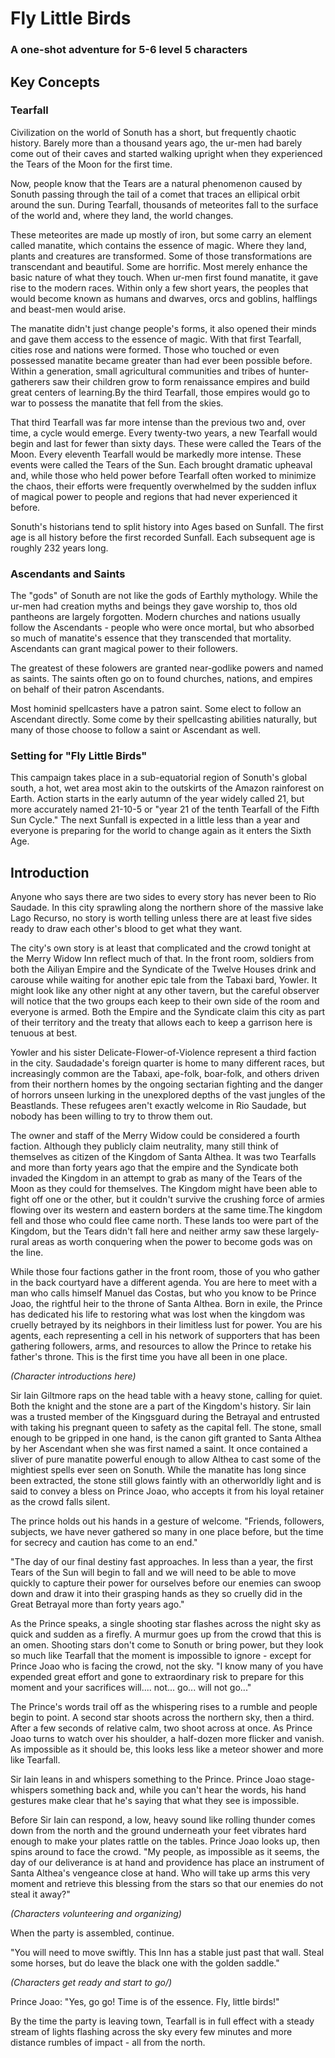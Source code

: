 # Fly Little Birds
### A one-shot adventure for 5-6 level 5 characters

## Key Concepts

### Tearfall

Civilization on the world of Sonuth has a short, but frequently chaotic history. Barely more than a thousand years ago, the ur-men had barely come out of their caves and started walking upright when they experienced the Tears of the Moon for the first time.

Now, people know that the Tears are a natural phenomenon caused by Sonuth passing through the tail of a comet that traces an ellipical orbit around the sun. During Tearfall, thousands of meteorites fall to the surface of the world and, where they land, the world changes.

These meteorites are made up mostly of iron, but some carry an element called manatite, which contains the essence of magic. Where they land, plants and creatures are transformed. Some of those transformations are transcendant and beautiful. Some are horrific. Most merely enhance the basic nature of what they touch. When ur-men first found manatite, it gave rise to the modern races. Within only a few short years, the peoples that would become known as humans and dwarves, orcs and goblins, halflings and beast-men would arise.

The manatite didn't just change people's forms, it also opened their minds and gave them access to the essence of magic. With that first Tearfall, cities rose and nations were formed. Those who touched or even possessed manatite became greater than had ever been possible before. Within a generation, small agricultural communities and tribes of hunter-gatherers saw their children grow to form renaissance empires and build great centers of learning.By the third Tearfall, those empires would go to war to possess the manatite that fell from the skies.

That third Tearfall was far more intense  than the previous two and, over time, a cycle would emerge. Every twenty-two years, a new Tearfall would begin and last for fewer than sixty days. These were called the Tears of the Moon. Every eleventh Tearfall would be markedly more intense. These events were called the Tears of the Sun. Each brought dramatic upheaval and, while those who held power before Tearfall often worked to minimize the chaos, their efforts were frequently overwhelmed by the sudden influx of magical power to people and regions that had never experienced it before.

Sonuth's historians tend to split history into Ages based on Sunfall. The first age is all history before the first recorded Sunfall. Each subsequent age is roughly 232 years long.

### Ascendants and Saints

The "gods" of Sonuth are not like the gods of Earthly mythology. While the ur-men had creation myths and beings they gave worship to, thos old pantheons are largely forgotten. Modern churches and nations usually follow the Ascendants - people who were once mortal, but who absorbed so much of manatite's essence that they transcended that mortality. Ascendants can grant magical power to their followers.

The greatest of these folowers are granted near-godlike powers and named as saints. The saints often go on to found churches, nations, and empires on behalf of their patron Ascendants.

Most hominid spellcasters have a patron saint. Some elect to follow an Ascendant directly. Some come by their spellcasting abilities naturally, but many of those choose to follow a saint or Ascendant as well.

### Setting for "Fly Little Birds"

This campaign takes place in a sub-equatorial region of Sonuth's global south, a hot, wet area most akin to the outskirts of the Amazon rainforest on Earth. Action starts in the early autumn of the year widely called 21, but more accurately named 21-10-5 or "year 21 of the tenth Tearfall of the Fifth Sun Cycle." The next Sunfall is expected in a little less than a year and everyone is preparing for the world to change again as it enters the Sixth Age.

## Introduction

Anyone who says there are two sides to every story has never been to Rio Saudade. In this city sprawling along the northern shore of the massive lake Lago Recurso, no story is worth telling unless there are at least five sides ready to draw each other's blood to get what they want.

The city's own story is at least that complicated and the crowd tonight at the Merry Widow Inn reflect much of that. In the front room, soldiers from both the Ailiyan Empire and the Syndicate of the Twelve Houses drink and carouse while waiting for another epic tale from the Tabaxi bard, Yowler. It might look like any other night at any other tavern, but the careful observer will notice that the two groups each keep to their own side of the room and everyone is armed. Both the Empire and the Syndicate claim this city as part of their territory and the treaty that allows each to keep a garrison here is tenuous at best.

Yowler and his sister Delicate-Flower-of-Violence represent a third faction in the city. Saudadade's foreign quarter is home to many different races, but increasingly common are the Tabaxi, ape-folk,  boar-folk, and others driven from their northern homes by the ongoing sectarian fighting and the danger of horrors unseen lurking in the unexplored depths of the vast jungles of the Beastlands. These refugees aren't exactly welcome in Rio Saudade, but nobody has been willing to try to throw them out.

The owner and staff of the Merry Widow could be considered a fourth faction. Although they publicly claim neutrality, many still think of themselves as citizen of the Kingdom of Santa Althea. It was two Tearfalls and more than forty years ago that the empire and the Syndicate both invaded the Kingdom in an attempt to grab as many of the Tears of the Moon as they could for themselves. The Kingdom might have been able to fight off one or the other, but it couldn't survive the crushing force of armies flowing over its western and eastern borders at the same time.The kingdom fell and those who could flee came north. These lands too were part of the Kingdom, but the Tears didn't fall here and neither army saw these largely-rural areas as worth conquering when the power to become gods was on the line.

While those four factions gather in the front room, those of you who gather in the back courtyard have a different agenda. You are here to meet with a man who calls himself Manuel das Costas, but who you know to be Prince Joao, the rightful heir to the throne of Santa Althea. Born in exile, the Prince has dedicated his life to restoring what was lost when the kingdom was cruelly betrayed by its neighbors in their limitless lust for power. You are his agents, each representing a cell in his network of supporters that has been gathering followers, arms, and resources to allow the Prince to retake his father's throne. This is the first time you have all been in one place.

*(Character introductions here)*

Sir Iain Giltmore raps on the head table with a heavy stone, calling for quiet. Both the knight and the stone are a part of the Kingdom's history. Sir Iain was a trusted member of the Kingsguard during the Betrayal and entrusted with taking his pregnant queen to safety as the capital fell. The stone, small enough to be gripped in one hand, is the canon gift granted to Santa Althea by her Ascendant when she was first named a saint. It once contained a sliver of pure manatite powerful enough to allow Althea to cast some of the mightiest spells ever seen on Sonuth. While the manatite has long since been extracted, the stone still glows faintly with an otherworldly light and is said to convey a bless on Prince Joao, who accepts it from his loyal retainer as the crowd falls silent.

The prince holds out his hands in a gesture of welcome. "Friends, followers, subjects, we have never gathered so many in one place before, but the time for secrecy and caution has come to an end."

"The day of our final destiny fast approaches. In less than a year, the first Tears of the Sun will begin to fall and we will need to be able to move quickly to capture their power for ourselves before our enemies can swoop down and draw it into their grasping hands as they so cruelly did in the Great Betrayal more than forty years ago."

As the Prince speaks, a single shooting star flashes across the night sky as quick and sudden as a firefly. A murmur goes up from the crowd that this is an omen. Shooting stars don't come to Sonuth or bring power, but they look so much like Tearfall that the moment is impossible to ignore - except for Prince Joao who is facing the crowd, not the sky. "I know many of you have expended great effort and gone to extraordinary risk to prepare for this moment and your sacrifices will.... not... go... will not go..."

The Prince's words trail off as the whispering rises to a rumble and people begin to point. A second star shoots across the northern sky, then a third. After a few seconds of relative calm, two shoot across at once. As Prince Joao turns to watch over his shoulder, a half-dozen more flicker and vanish. As impossible as it should be, this looks less like a meteor shower and more like Tearfall.

Sir Iain leans in and whispers something to the Prince. Prince Joao stage-whispers something back and, while you can't hear the words, his hand gestures make clear that he's saying that what they see is impossible.

Before Sir Iain can respond, a low, heavy sound like rolling thunder comes down from the north and the ground underneath your feet vibrates hard enough to make your plates rattle on the tables. Prince Joao looks up, then spins around to face the crowd. "My people, as impossible as it seems, the day of our deliverance is at hand and providence has place an instrument of Santa Althea's vengeance close at hand. Who will take up arms this very moment and retrieve this blessing from the stars so that our enemies do not steal it away?"

*(Characters volunteering and organizing)*

When the party is assembled, continue.

"You will need to move swiftly. This Inn has a stable just past that wall. Steal some horses, but do leave the black one with the golden saddle."

*(Characters get ready and start to go/)*

Prince Joao: "Yes, go go! Time is of the essence. Fly, little birds!"

By the time the party is leaving town, Tearfall is in full effect with a steady stream of lights flashing across the sky every few minutes and more distance rumbles of impact - all from the north. 
